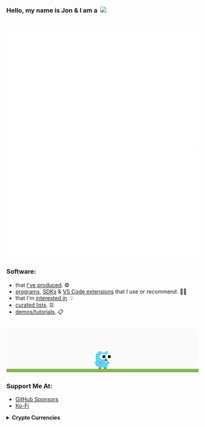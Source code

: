 <h3>Hello, my name is Jon & I am a &nbsp;<img src="https://readme-typing-svg.demolab.com?font=Ubuntu&size=20&duration=2000&pause=1250&color=99D21B&vCenter=true&width=250&height=20&lines=backend+software+engineer;husband+%26+father+of+2+boys;RV+nomad+in+the+US"/></h3><!--https://readme-typing-svg.demolab.com/demo/-->

<br />

![](github-stats/languages.svg#gh-dark-mode-only) ![](github-stats//overview.svg#gh-dark-mode-only)

### Software:
* that [I've produced](https://github.com/nomadicGopher?tab=repositories). ©
* [programs](https://github.com/stars/nomadicGopher/lists/programs), [SDKs](https://github.com/stars/nomadicGopher/lists/sdks) & [VS Code extensions](https://github.com/stars/nomadicGopher/lists/vs-code-extensions) that I use or recommend. 👍🏼
* that I'm [interested in](https://github.com/stars/nomadicGopher/lists/interested-in). 💡
* [curated lists](https://github.com/stars/nomadicGopher/lists/curated-lists). ☰
* [demos/tutorials](https://github.com/stars/nomadicGopher/lists/demos-tutorials). 📋

<br />

<img src="proxy-image.gif"/>

### Support Me At:
* [GitHub Sponsors](https://github.com/sponsors/nomadicGopher)
* [Ko-Fi](https://ko-fi.com/nomadicGopher)

<details>
  <summary><b>Crypto Currencies</b></summary>
  <ul>
    <li><b>ETH</b>: 0x7531d86D5Dbda398369ec43205F102e79B3c647A</li>
    <li><b>BTC</b>: bc1qtkuzp85vph7y37rqjlznuta293qsay07cgg90s</li>
    <li><b>LTC</b>: ltc1q9pquzquaj6peplygqdrcxxvcnd5fcud7x80lh8</li>
    <li><b>DOGE</b>: DNQ3GHBVEcNpzXNeB7B4sPqd7L1GhUpMg3</li>
    <li><b>SOL</b>: EQ6QwibvKZsazjvQGJk6fsGW4BQSDS1Zs6Dj79HfVvME</li>
  </ul>
</details>
